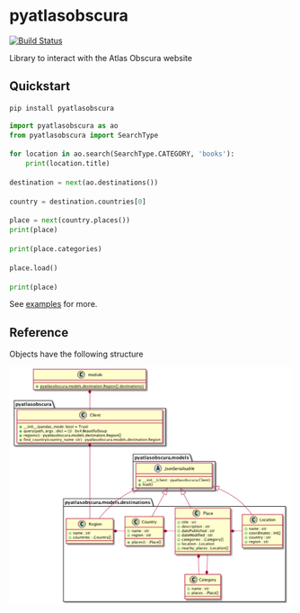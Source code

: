 # pyatlasobscura

[![Build Status](https://travis-ci.com/drewsonne/pyatlasobscura.svg?branch=master)](https://travis-ci.com/drewsonne/pyatlasobscura)

Library to interact with the Atlas Obscura website

## Quickstart

```bash
pip install pyatlasobscura
```

```python
import pyatlasobscura as ao
from pyatlasobscura import SearchType

for location in ao.search(SearchType.CATEGORY, 'books'):
    print(location.title)

destination = next(ao.destinations())

country = destination.countries[0]

place = next(country.places())
print(place)

print(place.categories)

place.load()

print(place)

```

See [examples](examples/basic.py) for more.

## Reference

Objects have the following structure

![objects](docs/diagrams/pyatlasobscura.png)
